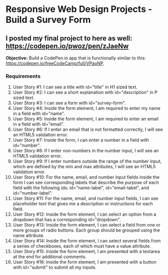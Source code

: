 # Responsive Web Design Projects - Build a Survey Form
## I posted my final project to here as well: https://codepen.io/pwoz/pen/zJaeNw

**Objective:** Build a CodePen.io app that is functionally similar to this: https://codepen.io/freeCodeCamp/full/VPaoNP.

### Requirements

1. User Story #1: I can see a title with id="title" in H1 sized text.
2. User Story #2: I can see a short explanation with id="description" in P sized text.
3. User Story #3: I can see a form with id="survey-form".
4. User Story #4: Inside the form element, I am required to enter my name in a field with id="name".
5. User Story #5: Inside the form element, I am required to enter an email in a field with id="email".
6. User Story #6: If I enter an email that is not formatted correctly, I will see an HTML5 validation error.
7. User Story #7: Inside the form, I can enter a number in a field with id="number".
8. User Story #8: If I enter non-numbers in the number input, I will see an HTML5 validation error.
9. User Story #9: If I enter numbers outside the range of the number input, which are defined by the min and max attributes, I will see an HTML5 validation error.
10. User Story #10: For the name, email, and number input fields inside the form I can see corresponding labels that describe the purpose of each field with the following ids: id="name-label", id="email-label", and id="number-label".
11. User Story #11: For the name, email, and number input fields, I can see placeholder text that gives me a description or instructions for each field.
12. User Story #12: Inside the form element, I can select an option from a dropdown that has a corresponding id="dropdown".
13. User Story #13: Inside the form element, I can select a field from one or more groups of radio buttons. Each group should be grouped using the name attribute.
14. User Story #14: Inside the form element, I can select several fields from a series of checkboxes, each of which must have a value attribute.
15. User Story #15: Inside the form element, I am presented with a textarea at the end for additional comments.
16. User Story #16: Inside the form element, I am presented with a button with id="submit" to submit all my inputs.
